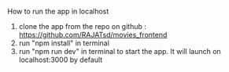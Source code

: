 How to run the app in localhost

1. clone the app from the repo on github : https://github.com/RAJATsd/movies_frontend
2. run "npm install" in terminal
3. run "npm run dev" in terminal to start the app. It will launch on localhost:3000 by default
